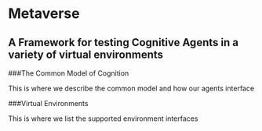 # Metaverse

## A Framework for testing Cognitive Agents in a variety of virtual environments

###The Common Model of Cognition

This is where we describe the common model and how our agents interface

###Virtual Environments

This is where we list the supported environment interfaces

